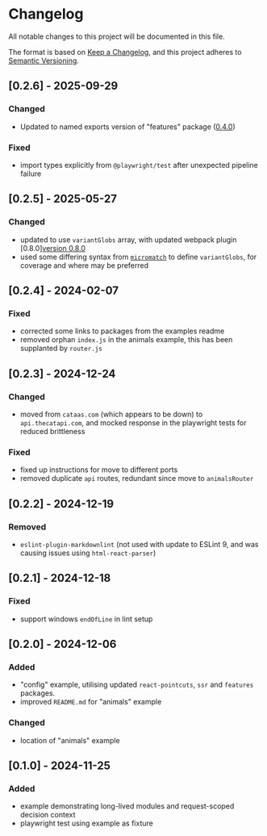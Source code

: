 # Changelog

All notable changes to this project will be documented in this file.

The format is based on [Keep a Changelog](https://keepachangelog.com/en/1.0.0/),
and this project adheres to [Semantic Versioning](https://semver.org/spec/v2.0.0.html).

## [0.2.6] - 2025-09-29

### Changed

- Updated to named exports version of "features" package ([0.4.0](../../../packages/features/docs/CHANGELOG.md#040---2025-07-15))

### Fixed

- import types explicitly from `@playwright/test` after unexpected pipeline failure

## [0.2.5] - 2025-05-27

### Changed

- updated to use `variantGlobs` array, with updated webpack plugin [0.8.0][version 0.8.0](../../../packages/webpack/docs/CHANGELOG.md#080---2025-05-27)
- used some differing syntax from [`micromatch`](https://github.com/micromatch/micromatch) to define `variantGlobs`, for coverage and where may be preferred

## [0.2.4] - 2024-02-07

### Fixed

- corrected some links to packages from the examples readme
- removed orphan `index.js` in the animals example, this has been supplanted by `router.js`

## [0.2.3] - 2024-12-24

### Changed

- moved from `cataas.com` (which appears to be down) to `api.thecatapi.com`, and mocked response in the playwright tests for reduced brittleness

### Fixed

- fixed up instructions for move to different ports
- removed duplicate `api` routes, redundant since move to `animalsRouter`

## [0.2.2] - 2024-12-19

### Removed

- `eslint-plugin-markdownlint` (not used with update to ESLint 9, and was causing issues using `html-react-parser`)

## [0.2.1] - 2024-12-18

### Fixed

- support windows `endOfLine` in lint setup

## [0.2.0] - 2024-12-06

### Added

- "config" example, utilising updated `react-pointcuts`, `ssr` and `features` packages.
- improved `README.md` for "animals" example

### Changed

- location of "animals" example

## [0.1.0] - 2024-11-25

### Added

- example demonstrating long-lived modules and request-scoped decision context
- playwright test using example as fixture
